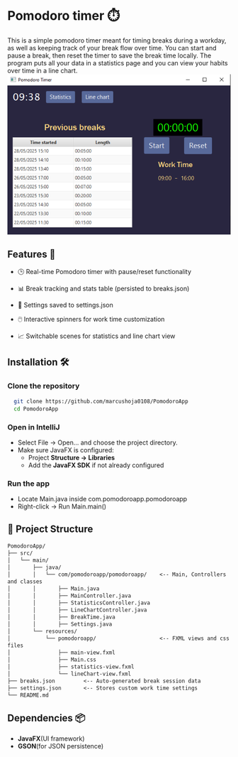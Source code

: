 ﻿

# Pomodoro timer ⏱️

This is a simple pomodoro timer meant for timing breaks during a workday, as well as keeping track of your break flow over time. You can start and pause a break, then reset the timer to save the break time locally. The program puts all your data in a statistics page and you can view your habits over time in a line chart.
![app_screenshot.PNG](src/main/resources/app_screenshot.PNG)

## Features 🚀

* 🕒 Real-time Pomodoro timer with pause/reset functionality

* 📊 Break tracking and stats table (persisted to breaks.json)

* 📁 Settings saved to settings.json

* 🖱️ Interactive spinners for work time customization

* 📈 Switchable scenes for statistics and line chart view



## Installation 🛠️

### Clone the repository

```bash
  git clone https://github.com/marcushoja0108/PomodoroApp
  cd PomodoroApp
```
### Open in IntelliJ
* Select File -> Open... and choose the project directory.
* Make sure JavaFX is configured:
    * Project **Structure -> Libraries**
    * Add the **JavaFX SDK** if not already configured

### Run the app
* Locate Main.java inside com.pomodoroapp.pomodoroapp
* Right-click -> Run Main.main()
## 📁 Project Structure
```
PomodoroApp/
├── src/
│   └── main/
│       ├── java/
│       │   └── com/pomodoroapp/pomodoroapp/    <-- Main, Controllers and classes
│       │       ├── Main.java
│       │       ├── MainController.java
│       │       ├── StatisticsController.java
│       │       ├── LineChartController.java
│       │       ├── BreakTime.java
│       │       ├── Settings.java
│       └── resources/
│           └── pomodoroapp/                    <-- FXML views and css files
│               ├── main-view.fxml
│               ├── Main.css
│               ├── statistics-view.fxml
│               └── lineChart-view.fxml
├── breaks.json         <-- Auto-generated break session data
├── settings.json       <-- Stores custom work time settings
└── README.md
```

## Dependencies 📦
* **JavaFX**(UI framework)
* **GSON**(for JSON persistence)